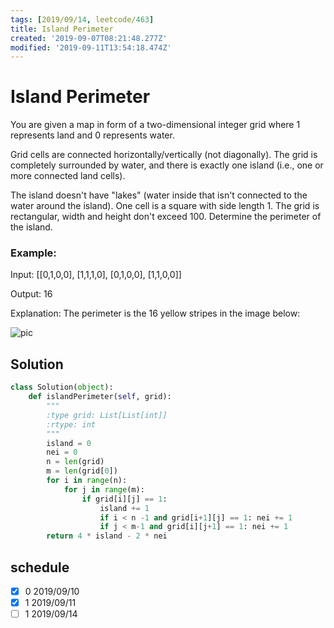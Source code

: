 ```yaml
---
tags: [2019/09/14, leetcode/463]
title: Island Perimeter
created: '2019-09-07T08:21:48.277Z'
modified: '2019-09-11T13:54:18.474Z'
---
```


# Island Perimeter

You are given a map in form of a two-dimensional integer grid where 1 represents land and 0 represents water.

Grid cells are connected horizontally/vertically (not diagonally). The grid is completely surrounded by water, and there is exactly one island (i.e., one or more connected land cells).

The island doesn't have "lakes" (water inside that isn't connected to the water around the island). One cell is a square with side length 1. The grid is rectangular, width and height don't exceed 100. Determine the perimeter of the island.



### Example:

Input:
[[0,1,0,0],
 [1,1,1,0],
 [0,1,0,0],
 [1,1,0,0]]

Output: 16

Explanation: The perimeter is the 16 yellow stripes in the image below:

![pic](https://assets.leetcode.com/uploads/2018/10/12/island.png)

## Solution

```python
class Solution(object):
    def islandPerimeter(self, grid):
        """
        :type grid: List[List[int]]
        :rtype: int
        """
        island = 0
        nei = 0
        n = len(grid)
        m = len(grid[0])
        for i in range(n):
            for j in range(m):
                if grid[i][j] == 1:
                    island += 1
                    if i < n -1 and grid[i+1][j] == 1: nei += 1
                    if j < m-1 and grid[i][j+1] == 1: nei += 1
        return 4 * island - 2 * nei

```


## schedule

* [x] 0 2019/09/10
* [x] 1 2019/09/11
* [ ] 1 2019/09/14
